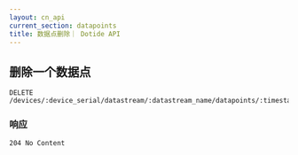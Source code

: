 ```yaml
---
layout: cn_api
current_section: datapoints
title: 数据点删除｜ Dotide API
---
```


## 删除一个数据点

    DELETE /devices/:device_serial/datastream/:datastream_name/datapoints/:timestamp

### 响应

    204 No Content

